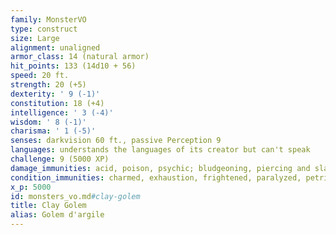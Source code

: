 ```yaml
---
family: MonsterVO
type: construct
size: Large
alignment: unaligned
armor_class: 14 (natural armor)
hit_points: 133 (14d10 + 56)
speed: 20 ft.
strength: 20 (+5)
dexterity: ' 9 (-1)'
constitution: 18 (+4)
intelligence: ' 3 (-4)'
wisdom: ' 8 (-1)'
charisma: ' 1 (-5)'
senses: darkvision 60 ft., passive Perception 9
languages: understands the languages of its creator but can't speak
challenge: 9 (5000 XP)
damage_immunities: acid, poison, psychic; bludgeoning, piercing and slashing from nonmagical attacks that aren't adamantine
condition_immunities: charmed, exhaustion, frightened, paralyzed, petrified, poisoned
x_p: 5000
id: monsters_vo.md#clay-golem
title: Clay Golem
alias: Golem d'argile
---
```


